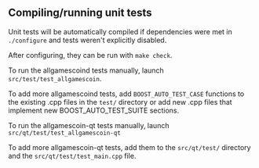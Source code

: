 Compiling/running unit tests
------------------------------------

Unit tests will be automatically compiled if dependencies were met in `./configure`
and tests weren't explicitly disabled.

After configuring, they can be run with `make check`.

To run the allgamescoind tests manually, launch `src/test/test_allgamescoin`.

To add more allgamescoind tests, add `BOOST_AUTO_TEST_CASE` functions to the existing
.cpp files in the `test/` directory or add new .cpp files that
implement new BOOST_AUTO_TEST_SUITE sections.

To run the allgamescoin-qt tests manually, launch `src/qt/test/test_allgamescoin-qt`

To add more allgamescoin-qt tests, add them to the `src/qt/test/` directory and
the `src/qt/test/test_main.cpp` file.
